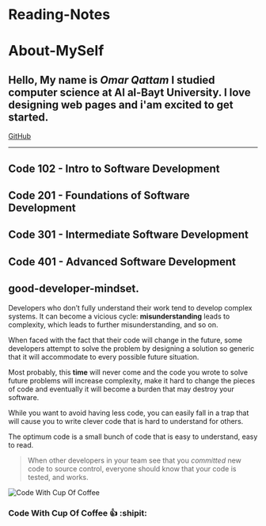 # Reading-Notes #
# About-MySelf #
Hello,
My name is *Omar Qattam*
I studied computer science at 
Al al-Bayt University.
I love designing web pages 
and i'am excited to get started.
---
[GitHub](https://github.com/OmarQatt)

---
## Code 102 - Intro to Software Development 
## Code 201 - Foundations of Software Development 
## Code 301 - Intermediate Software Development 
## Code 401 - Advanced Software Development
## good-developer-mindset. 

Developers who don’t fully understand their work tend to develop complex systems. It can become a vicious cycle: **misunderstanding** leads to complexity, which leads to further misunderstanding, and so on.

When faced with the fact that their code will change in the future, some developers attempt to solve the problem by designing a solution so generic that it will accommodate to every possible future situation.

Most probably, this **time** will never come and the code you wrote to solve future problems will increase complexity, make it hard to change the pieces of code and eventually it will become a burden that may destroy your software.

While you want to avoid having less code, you can easily fall in a trap that will cause you to write clever code that is hard to understand for others.

The optimum code is a small bunch of code that is easy to understand, easy to read.

>When other developers in your team see that you *committed* new code to source control, everyone should know that your code is tested, and works.


![Code With Cup Of Coffee](https://webpuccino.com/wp-content/uploads/2017/12/coffee-code.jpg)

### Code With Cup Of Coffee :+1: :shipit: ###


